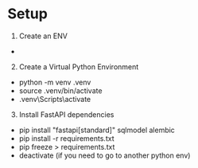 # Setup
1. Create an ENV
- 
2. Create a Virtual Python Environment
 - python -m venv .venv
 - source .venv/bin/activate
 - .venv\Scripts\activate

3. Install FastAPI dependencies 
 - pip install "fastapi[standard]" sqlmodel alembic
 - pip install -r requirements.txt
 - pip freeze > requirements.txt
 - deactivate (if you need to go to another python env)